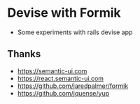 # Devise with Formik

- Some experiments with rails devise app

## Thanks
- https://semantic-ui.com
- https://react.semantic-ui.com
- https://github.com/jaredpalmer/formik
- https://github.com/jquense/yup
